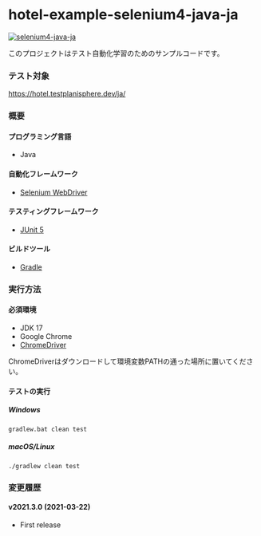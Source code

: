 # hotel-example-selenium4-java-ja

[![selenium4-java-ja](https://github.com/testplanisphere/hotel-example-selenium4-java-ja/actions/workflows/test.yml/badge.svg)](https://github.com/testplanisphere/hotel-example-selenium4-java-ja/actions/workflows/test.yml)

このプロジェクトはテスト自動化学習のためのサンプルコードです。

### テスト対象

https://hotel.testplanisphere.dev/ja/

### 概要

#### プログラミング言語

* Java

#### 自動化フレームワーク

* [Selenium WebDriver](https://www.selenium.dev/)

#### テスティングフレームワーク

* [JUnit 5](https://junit.org/junit5/)

#### ビルドツール

* [Gradle](https://gradle.org/)

### 実行方法

#### 必須環境

* JDK 17
* Google Chrome
* [ChromeDriver](https://chromedriver.chromium.org/downloads)

ChromeDriverはダウンロードして環境変数PATHの通った場所に置いてください。

#### テストの実行

##### Windows

```
gradlew.bat clean test
```

##### macOS/Linux

```
./gradlew clean test
```

### 変更履歴

#### v2021.3.0 (2021-03-22)

* First release
